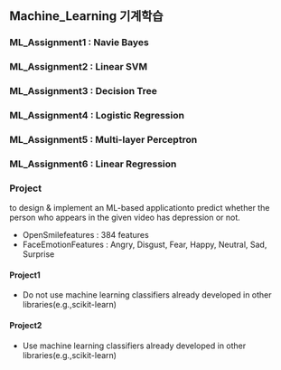 ##  Machine_Learning 기계학습
### ML_Assignment1 : Navie Bayes 
### ML_Assignment2 : Linear SVM 
### ML_Assignment3 : Decision Tree 
### ML_Assignment4 : Logistic Regression 
### ML_Assignment5 : Multi-layer Perceptron
### ML_Assignment6 : Linear Regression 

### Project
to design & implement an ML-based applicationto predict whether the person who appears in the given video has depression or not.
- OpenSmilefeatures : 384 features
- FaceEmotionFeatures : Angry, Disgust, Fear, Happy, Neutral, Sad, Surprise

#### Project1
- Do not use machine learning classifiers already developed in other libraries(e.g.,scikit-learn)

#### Project2
- Use machine learning classifiers already developed in other libraries(e.g.,scikit-learn)
